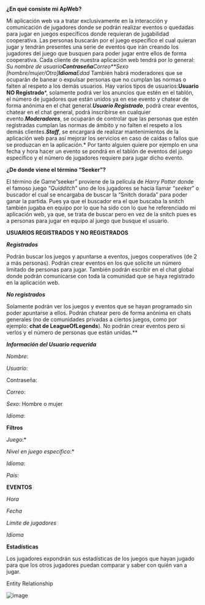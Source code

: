 **¿En qué consiste mi ApWeb?**



Mi aplicación web va a tratar exclusivamente en la interacción y comunicación de jugadores donde se podrán realizar eventos o quedadas para jugar en juegos específicos donde requieran de jugabilidad cooperativa. 
Las personas buscarán por el juego específico el cual quieran jugar y tendrán presentes una serie de eventos que irán creando los jugadores del juego que busquen para poder jugar entre ellos de forma cooperativa.
Cada cliente de nuestra aplicación web tendrá por lo general:
*Su nombre de usuario**Contraseña**Correo**Sexo [hombre/mujer/Otro]**Idioma**Edad*
También habrá moderadores que se ocuparán de banear o expulsar personas que no cumplan las normas o falten al respeto a los demás usuarios.
Hay varios tipos de usuarios:**Usuario NO Registrado***, solamente podrá ver los anuncios que estén en el tablón, el número de jugadores que están unidos ya en ese evento y chatear de forma anónima en el chat general.***Usuario Registrado***, podrá crear eventos, chatear en el chat general, podrá inscribirse en cualquier evento.***Moderadores***, se ocuparán de controlar que las personas que estén registradas cumplan las normas de ámbito y no falten el respeto a los demás clientes.***Staff***, se encargará de realizar mantenimientos de la aplicación web para así mejorar los servicios en caso de caídas o fallos que se produzcan en la aplicación.*
Por tanto alguien quiere por ejemplo en una fecha y hora hacer un evento se pondrá en el tablón de eventos del juego específico y el número de jugadores requiere para jugar dicho evento.



**¿De donde viene el término “Seeker”?**



El término de Game”seeker” proviene de la película de *Harry Potter* donde el famoso juego “*Quidditch*” uno de los jugadores se hacía llamar “*seeker*” o buscador el cual se encargaba de buscar la “Snitch dorada” para poder ganar la partida. Pues ya que el buscador era el que buscaba la snitch también jugaba en equipo por lo que ha sido con lo que he referenciado mi aplicación web, ya que, se trata de buscar pero en vez de la snitch pues es a personas para jugar en equipo al juego que busque el usuario.



**USUARIOS REGISTRADOS Y NO REGISTRADOS**

***Registrados***

Podrán buscar los juegos y apuntarse a eventos, juegos cooperativos (de 2 a más personas).
Podrán crear eventos en los que solicite un número limitado de personas para jugar.
También podrán escribir en el chat global donde podrán comunicarse con toda la comunidad que se haya registrado en la aplicación web.

***No registrados***

Solamente podrán ver los juegos y eventos que se hayan programado sin poder apuntarse a ellos.
Podrán chatear pero de forma anónima en chats generales (no de comunidades privadas a ciertos juegos, como por ejemplo: **chat de LeagueOfLegends**).
No podrán crear eventos pero si verlos y el número de personas que están unidas.**



***Información del Usuario requerida***



*Nombre*: 

*Usuario*:

Contraseña:

*Correo*:

*Sexo*: Hombre o mujer

*Idioma*:



**Filtros**

*Juego*:*

*Nivel en juego específico*:*

*Idioma*:

*País*:



**EVENTOS**

*Hora*

*Fecha*

*Límite de jugadores*

*Idioma*



**Estadísticas**



Los jugadores expondrán sus estadísticas de los juegos que hayan jugado para que los otros jugadores puedan comparar y saber con quién van a jugar.



Entity Relationship



![image](https://user-images.githubusercontent.com/99959051/193745597-dff75810-ec0d-4617-9285-16dfda68114a.png)
